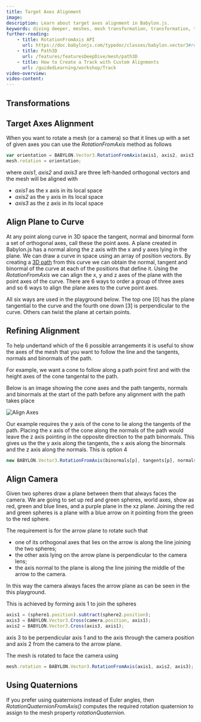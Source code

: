 ```yaml
---
title: Target Axes Alignment
image: 
description: Learn about target axes alignment in Babylon.js.
keywords: diving deeper, meshes, mesh transformation, transformation, target axes, align axes, align rotations; rotationfromaxis, RotationQuaternionFromAxis
further-reading:
    - title: RotationFromAxis API
      url: https://doc.babylonjs.com/typedoc/classes/babylon.vector3#rotationfromaxis
    - title: Path3D
      url: /features/featuresDeepDive/mesh/path3D
    - title: How to Create a Track with Custom Alignments
      url: /guidedLearning/workshop/Track
video-overview:
video-content:
---
```


## Transformations

## Target Axes Alignment
When you want to rotate a mesh (or a camera) so that it lines up with a set of given axes you can use the *RotationFromAxis* method as follows

```javascript
var orientation = BABYLON.Vector3.RotationFromAxis(axis1, axis2, axis3);
mesh.rotation = orientation;
```
where _axis1_, _axis2_ and _axis3_ are three left-handed orthogonal vectors and the mesh will be aligned with   

* _axis1_ as the x axis in its local space
* _axis2_ as the y axis in its local space
* _axis3_ as the z axis in its local space


## Align Plane to Curve
At any point along curve in 3D space the tangent, normal and binormal form a set of orthogonal axes, call these the point axes. A plane created in Babylon.js has a normal along the z axis with the x and y axes lying in the plane. We can draw a curve in space using an array of position vectors. By creating a [3D path](/features/featuresDeepDive/mesh/path3D) from this curve we can obtain the normal, tangent and binormal of the curve at each of the positions that define it. Using the *RotationFromAxis* we can align the x, y and z axes of the plane with the point axes of the curve. There are 6 ways to order a group of three axes and so 6 ways to align the plane axes to the curve point axes.

All six ways are used in the playground below. The top one [0] has the plane tangential to the curve and the fourth one down [3] is perpendicular to the curve. Others can twist the plane at certain points. 

<Playground id="#1PX9G0" title="Aligning a Plane To a Curve" description="Simple example of aligning a plane to a curve."/>

## Refining Alignment

To help undertand which of the 6 possible arrangements it is useful to show the axes of the mesh that you want to follow the line and the tangents, normals and binormals of the path.

For example, we want a cone to follow along a path point first and with the height axes of the cone tangental to the path.

Below is an image showing the cone axes and the path tangents, normals and binormals at the start of the path before any alignment with the path takes place

![Align Axes](/img/how_to/Mesh/alignaxes.png)

Our example requires the y axis of the cone to lie along the tangents of the path. Placing the x axis of the cone along the normals of the path would leave the z axis pointing in the opposite direction to the path binormals. This gives us the the y axis along the tangents, the x axis along the binormals and the z axis along the normals. This is option 4

```javascript
new BABYLON.Vector3.RotationFromAxis(binormals[p], tangents[p], normals[p]);
```

<Playground id="#LHX6CI" title="Aligning a Cone To a Curve" description="Cone axis aligned to curve tangents"/>

## Align Camera
Given two spheres draw a plane between them that always faces the camera. We are going to set up red and green spheres, world axes, show as red, green and blue lines, and a purple plane in the xz plane. Joining the red and green spheres is a plane with a blue arrow on it pointing from the green to the red sphere.

The requirement is for the arrow plane to rotate such that 

* one of its orthogonal axes that lies on the arrow  is along the line joining the two spheres;
* the other axis lying on the arrow plane is perpendicular to the camera lens;
* the axis normal to the plane is along the line joining the middle of the arrow to the camera. 

In this way the camera always faces the arrow plane as can be seen in the this playground.

<Playground id="#VYM1E#32" title="Aligning Camera Axes" description="Simple example of aligning camera axes."/>

This is achieved by forming axis 1 to join the spheres

```javascript
axis1 = (sphere1.position).subtract(sphere2.position);
axis3 = BABYLON.Vector3.Cross(camera.position, axis1);
axis2 = BABYLON.Vector3.Cross(axis3, axis1);  
``` 
axis 3 to be perpendicular axis 1 and to the axis through the camera position and axis 2 from the camera to the arrow plane.

The mesh is rotated to face the camera using

```javascript
mesh.rotation = BABYLON.Vector3.RotationFromAxis(axis1, axis2, axis3);
```

## Using Quaternions 
If you prefer using quaternions instead of Euler angles, then *RotationQuaternionFromAxis()* computes the required rotation quaternion to assign to the mesh property *rotationQuaternion*. 